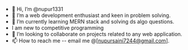 - 👋 Hi, I’m @nupur1331
- 👀 I’m a web development enthusiast and keen in problem solving.
- 🌱 I’m currently learning MERN stack and solving ds algo questions.
-  I am new to competitive programming
- 💞️ I’m looking to collaborate on projects related to any web application.
- 📫 How to reach me -- email me @[nupursaini7244@gmail.com].

<!---
nupur1331/nupur1331 is a ✨ special ✨ repository because its `README.md` (this file) appears on your GitHub profile.
You can click the Preview link to take a look at your changes.
--->
